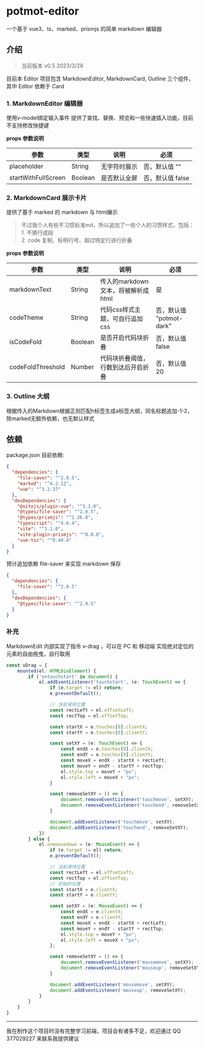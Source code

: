 # potmot-editor

一个基于 vue3、ts、marked、prismjs 的简单 markdown 编辑器

## 介绍

> 当前版本 v0.5 2023/3/28

目前本 Editor 项目包含 MarkdownEditor, MarkdownCard, Outline 三个组件，其中 Editor 依赖于 Card

### 1. MarkdownEditor 编辑器

使用v-model绑定输入事件
提供了查找、替换、预览和一些快速插入功能，目前不支持修改快捷键

**props 参数说明**

|参数| 类型 | 说明 | 必须 |
| -- | -- | -- | -- |
| placeholder | String | 无字符时展示 | 否，默认值 "" |
| startWithFullScreen | Boolean | 是否默认全屏 | 否，默认值 false |

### 2. MarkdownCard 展示卡片

提供了基于 marked 的 markdown 与 html展示
>不过我个人有些不习惯标准md，所以追加了一些个人的习惯样式，包括：<br>
    1. 不换行成段<br>
    2. code 复制、标明行号、超过特定行进行折叠

**props 参数说明**

| 参数 | 类型 | 说明 | 必须 |
|--------------|--|-------------------------|---------------------|
| markdownText | String | 传入的markdown文本，将被解析成html | 是 |
| codeTheme | String | 代码css样式主题，可自行追加css | 否，默认值 "potmot-dark" |
| isCodeFold | Boolean | 是否开启代码块折叠 | 否，默认值 false |
| codeFoldThreshold | Number | 代码块折叠阈值，行数到达后开启折叠 | 否，默认值 20 |

### 3. Outline 大纲

根据传入的Markdown根据正则匹配h标签生成a标签大纲，同名标题追加-1\-2，除marked无额外依赖，也无默认样式

## 依赖

package.json 目前依赖:

```json
{
  "dependencies": {
    "file-saver": "^2.0.5",
    "marked": "^4.2.12",
    "vue": "^3.2.37"
  },
  "devDependencies": {
    "@vitejs/plugin-vue": "^3.1.0",
    "@types/file-saver": "^2.0.5",
    "@types/prismjs": "^1.26.0",
    "typescript": "^4.6.4",
    "vite": "^3.1.0",
    "vite-plugin-prismjs": "^0.0.8",
    "vue-tsc": "^0.40.4"
  }
}
```

预计追加依赖 file-saver 来实现 markdown 保存

```json
{
  "dependencies": {
    "file-saver": "^2.0.5"
  },
  "devDependencies": {
    "@types/file-saver": "^2.0.5"
  }
}
```

### 补充

MarkdownEdit 内部实现了指令 v-drag ，可以在 PC 和 移动端 实现绝对定位的元素的自由拖曳，自行取用

```typescript
const vDrag = {
    mounted(el: HTMLDivElement) {
        if ('ontouchstart' in document) {
            el.addEventListener('touchstart', (e: TouchEvent) => {
                if (e.target != el) return;
                e.preventDefault();

                // 当前滑块位置
                const rectLeft = el.offsetLeft;
                const rectTop = el.offsetTop;

                const startX = e.touches[0].clientX;
                const startY = e.touches[0].clientY;

                const setXY = (e: TouchEvent) => {
                    const endX = e.touches[0].clientX;
                    const endY = e.touches[0].clientY;
                    const moveX = endX - startX + rectLeft;
                    const moveY = endY - startY + rectTop;
                    el.style.top = moveY + "px";
                    el.style.left = moveX + "px";
                }

                const removeSetXY = () => {
                    document.removeEventListener('touchmove', setXY);
                    document.removeEventListener('touchend', removeSetXY);
                }

                document.addEventListener('touchmove', setXY);
                document.addEventListener('touchend', removeSetXY);
            })
        } else {
            el.onmousedown = (e: MouseEvent) => {
                if (e.target != el) return;
                e.preventDefault();

                // 当前滑块位置
                const rectLeft = el.offsetLeft;
                const rectTop = el.offsetTop;
                // 初始的位置
                const startX = e.clientX;
                const startY = e.clientY;

                const setXY = (e: MouseEvent) => {
                    const endX = e.clientX;
                    const endY = e.clientY;
                    const moveX = endX - startX + rectLeft;
                    const moveY = endY - startY + rectTop;
                    el.style.top = moveY + "px";
                    el.style.left = moveX + "px";
                };

                const removeSetXY = () => {
                    document.removeEventListener('mousemove', setXY);
                    document.removeEventListener('mouseup', removeSetXY);
                }

                document.addEventListener('mousemove', setXY);
                document.addEventListener('mouseup', removeSetXY);
            }
        }
    }
}
```

---

我在制作这个项目时没有完整学习前端，项目会有诸多不足，欢迎通过 QQ 377029227 来联系我提供建议